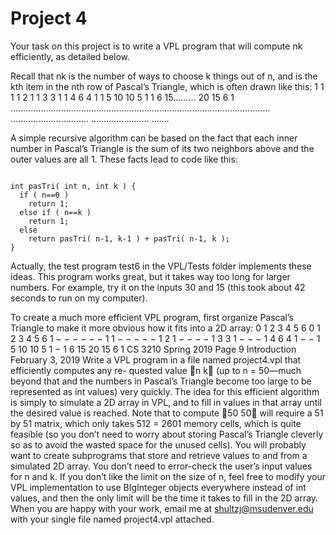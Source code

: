 # Project 4

Your task on this project is to write a VPL program that will compute nk efficiently, as detailed below.

Recall that nk is the number of ways to choose k things out of n, and is the kth item in the nth row of Pascal’s Triangle, which is often drawn like this:
1
1 1
1 2 1
1 3 3 1
1 4 6 4 1
1 5 10 10 5 1
1 6 15......... 20 15 6 1 .......................................................................................................
...............................
....................... .......

A simple recursive algorithm can be based on the fact that each inner number in Pascal’s Triangle is the sum of its two neighbors above and the outer values are all 1. These facts lead to code like this:

<code>
int pasTri( int n, int k ) {
  if ( n==0 )
    return 1;
  else if ( n==k )
    return 1;
  else
    return pasTri( n-1, k-1 ) + pasTri( n-1, k );    
}  
</code>

Actually, the test program test6 in the VPL/Tests folder implements these ideas. This program works great, but it takes way too long for larger numbers. For example, try it on the inputs 30 and 15 (this took about 42 seconds to run on my computer).

To create a much more efficient VPL program, first organize Pascal’s Triangle to make it more obvious how it fits into a 2D array:
0
1
2
3
4
5
6
0 1 2 3 4 5 6
1 − − − − − −
1 1 − − − − −
1 2 1 − − − −
1 3 3 1 − − −
1 4 6 4 1 − −
1 5 10 10 5 1 −
1 6 15 20 15 6 1
CS 3210 Spring 2019 Page 9
Introduction February 3, 2019
Write a VPL program in a file named project4.vpl that efficiently computes any re-
quested value 􀀀n
k (up to n = 50—much beyond that and the numbers in Pascal’s Triangle
become too large to be represented as int values) very quickly.
The idea for this efficient algorithm is simply to simulate a 2D array in VPL, and to fill in
values in that array until the desired value is reached.
Note that to compute 􀀀50
50 will require a 51 by 51 matrix, which only takes 512 = 2601
memory cells, which is quite feasible (so you don’t need to worry about storing Pascal’s
Triangle cleverly so as to avoid the wasted space for the unused cells).
You will probably want to create subprograms that store and retrieve values to and from
a simulated 2D array.
You don’t need to error-check the user’s input values for n and k.
If you don’t like the limit on the size of n, feel free to modify your VPL implementation
to use BIgInteger objects everywhere instead of int values, and then the only limit will
be the time it takes to fill in the 2D array.
When you are happy with your work, email me at shultzj@msudenver.edu with your
single file named project4.vpl attached.
